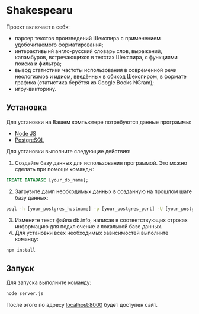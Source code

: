 # Shakespearu
Проект включает в себя:
- парсер текстов произведений Шекспира с применением удобочитаемого форматирования;
- интерактивынй англо-русский словарь слов, выражений, каламбуров, встречающихся в текстах Шекспира, с функциями поиска и фильтра;
- вывод статистики частоты использования в современной речи неологизмов и идиом, введённых в обиход Шекспиром, в формате графика (статистика берётся из Google Books NGram);
- игру-викторину.

## Установка
Для установки на Вашем компьютере потребуются данные программы:
- [Node JS](https://nodejs.org/en/download)
- [PostgreSQL](https://www.postgresql.org/download/)

Для установки выполните следующие действия:
1. Создайте базу данных для использования программой. Это можно сделать при помощи команды:
```sql
CREATE DATABASE [your_db_name];
```
2. Загрузите дамп необходимых данных в созданную на прошлом шаге базу данных:
```bat
psql -h [your_postgres_hostname] -p [your_postgres_port] -U [your_postgres_username] -d [your_db_name] -f database_dump.sql
```
3. Измените текст файла db.info, написав в соответствующих строках информацию для подключение к локальной базе данных.
4. Для установки всех необходимых зависимостей выполните команду:
```bat
npm install
```

## Запуск
Для запуска выполните команду:
```bat
node server.js
```
После этого по адресу [localhost:8000](http://localhost:8000) будет доступен сайт.
